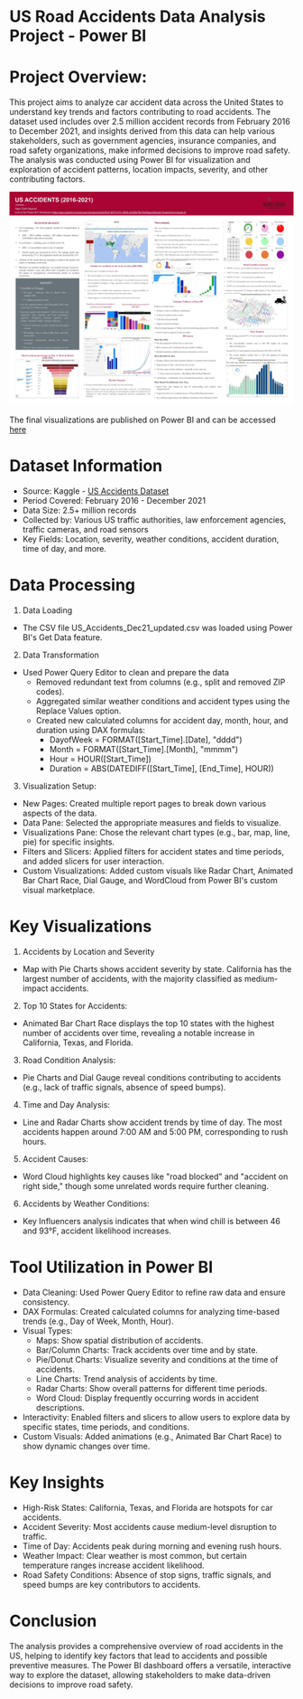 # US Road Accidents Data Analysis Project - Power BI

# Project Overview:

This project aims to analyze car accident data across the United States to understand key trends and factors contributing to road accidents. The dataset used includes over 2.5 million accident records from February 2016 to December 2021, and insights derived from this data can help various stakeholders, such as government agencies, insurance companies, and road safety organizations, make informed decisions to improve road safety. The analysis was conducted using Power BI for visualization and exploration of accident patterns, location impacts, severity, and other contributing factors.

![Poster](images/Poster.jpg)

The final visualizations are published on Power BI and can be accessed [here](https://app.powerbi.com/links/9vy1WjbmNo?ctid=d7270324-ea10-47a1-ae5f-74dba073f8fd&pbi_source=linkShare)

# Dataset Information

- Source: Kaggle - [US Accidents Dataset](https://www.kaggle.com/datasets/sobhanmoosavi/us-accidents)
- Period Covered: February 2016 - December 2021
- Data Size: 2.5+ million records
- Collected by: Various US traffic authorities, law enforcement agencies, traffic cameras, and road sensors
- Key Fields: Location, severity, weather conditions, accident duration, time of day, and more.

# Data Processing

1. Data Loading 

- The CSV file US_Accidents_Dec21_updated.csv was loaded using Power BI's Get Data feature.

2. Data Transformation

- Used Power Query Editor to clean and prepare the data
  + Removed redundant text from columns (e.g., split and removed ZIP codes).
  + Aggregated similar weather conditions and accident types using the Replace Values option.
  + Created new calculated columns for accident day, month, hour, and duration using DAX formulas:
    + DayofWeek = FORMAT([Start_Time].[Date], "dddd")
    + Month = FORMAT([Start_Time].[Month], "mmmm")
    + Hour = HOUR([Start_Time])
    + Duration = ABS(DATEDIFF([Start_Time], [End_Time], HOUR))

3. Visualization Setup:

- New Pages: Created multiple report pages to break down various aspects of the data.
- Data Pane: Selected the appropriate measures and fields to visualize.
- Visualizations Pane: Chose the relevant chart types (e.g., bar, map, line, pie) for specific insights.
- Filters and Slicers: Applied filters for accident states and time periods, and added slicers for user interaction.
- Custom Visualizations: Added custom visuals like Radar Chart, Animated Bar Chart Race, Dial Gauge, and WordCloud from Power BI's custom visual marketplace.

# Key Visualizations

1. Accidents by Location and Severity

- Map with Pie Charts shows accident severity by state. California has the largest number of accidents, with the majority classified as medium-impact accidents.

2. Top 10 States for Accidents:

- Animated Bar Chart Race displays the top 10 states with the highest number of accidents over time, revealing a notable increase in California, Texas, and Florida.

3. Road Condition Analysis:

- Pie Charts and Dial Gauge reveal conditions contributing to accidents (e.g., lack of traffic signals, absence of speed bumps).

4. Time and Day Analysis:

- Line and Radar Charts show accident trends by time of day. The most accidents happen around 7:00 AM and 5:00 PM, corresponding to rush hours.

5. Accident Causes:

- Word Cloud highlights key causes like "road blocked" and "accident on right side," though some unrelated words require further cleaning.

6. Accidents by Weather Conditions:

- Key Influencers analysis indicates that when wind chill is between 46 and 93°F, accident likelihood increases.

# Tool Utilization in Power BI

- Data Cleaning: Used Power Query Editor to refine raw data and ensure consistency.
- DAX Formulas: Created calculated columns for analyzing time-based trends (e.g., Day of Week, Month, Hour).
- Visual Types:
  + Maps: Show spatial distribution of accidents.
  + Bar/Column Charts: Track accidents over time and by state.
  + Pie/Donut Charts: Visualize severity and conditions at the time of accidents.
  + Line Charts: Trend analysis of accidents by time.
  + Radar Charts: Show overall patterns for different time periods.
  + Word Cloud: Display frequently occurring words in accident descriptions.
- Interactivity: Enabled filters and slicers to allow users to explore data by specific states, time periods, and conditions.
- Custom Visuals: Added animations (e.g., Animated Bar Chart Race) to show dynamic changes over time.

# Key Insights

- High-Risk States: California, Texas, and Florida are hotspots for car accidents.
- Accident Severity: Most accidents cause medium-level disruption to traffic.
- Time of Day: Accidents peak during morning and evening rush hours.
- Weather Impact: Clear weather is most common, but certain temperature ranges increase accident likelihood.
- Road Safety Conditions: Absence of stop signs, traffic signals, and speed bumps are key contributors to accidents.

# Conclusion

The analysis provides a comprehensive overview of road accidents in the US, helping to identify key factors that lead to accidents and possible preventive measures. The Power BI dashboard offers a versatile, interactive way to explore the dataset, allowing stakeholders to make data-driven decisions to improve road safety.
